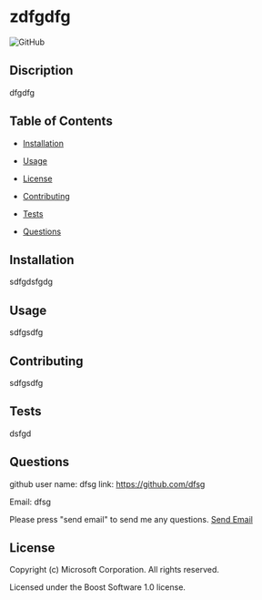 

# zdfgdfg

<img alt="GitHub" src="https://img.shields.io/github/license/mashape/apistatus?color=blue&style=plastic">
    
   
## Discription 
dfgdfg

## Table of Contents

* [Installation](#installation)

* [Usage](#usage)

* [License](#license)

* [Contributing](#contributing)

* [Tests](#tests)

* [Questions](#questions)



## Installation
sdfgdsfgdg
     

## Usage
sdfgsdfg


## Contributing
sdfgsdfg


## Tests
dsfgd



## Questions

github user name: dfsg link: https://github.com/dfsg
    

Email: dfsg 


Please press "send email" to send me any questions. <a href="mailto:dfsg">Send Email</a>
    
    

## License
Copyright (c) Microsoft Corporation. All rights reserved.

Licensed under the Boost Software 1.0 license.

 